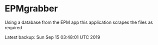 # EPMgrabber
Using a database from the EPM app this application scrapes the files as required


Latest backup: Sun Sep 15 03:48:01 UTC 2019
